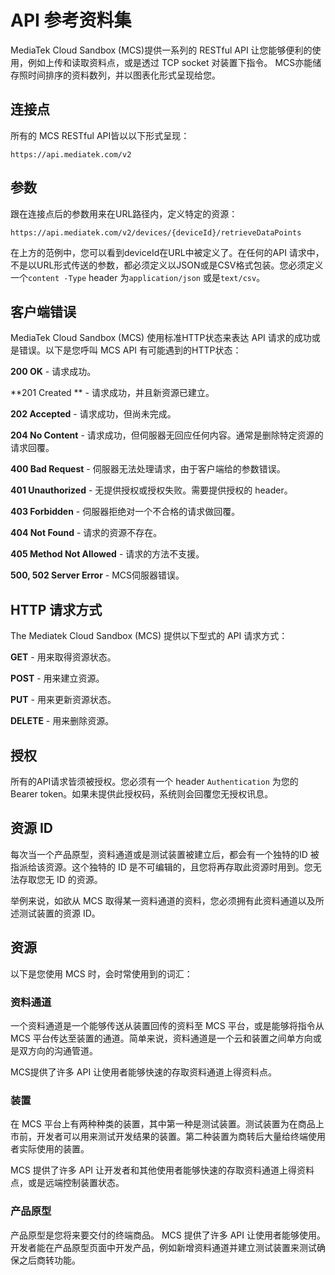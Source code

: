# API 参考资料集

MediaTek Cloud Sandbox (MCS)提供一系列的 RESTful API 让您能够便利的使用，例如上传和读取资料点，或是透过 TCP socket 对装置下指令。 MCS亦能储存照时间排序的资料数列，并以图表化形式呈现给您。

## 连接点

所有的 MCS RESTful API皆以以下形式呈现：

```
https://api.mediatek.com/v2
```

## 参数

跟在连接点后的参数用来在URL路径内，定义特定的资源：

```
https://api.mediatek.com/v2/devices/{deviceId}/retrieveDataPoints

```
在上方的范例中，您可以看到deviceId在URL中被定义了。在任何的API 请求中，不是以URL形式传送的参数，都必须定义以JSON或是CSV格式包装。您必须定义一个`content -Type` header 为`application/json` 或是`text/csv`。


## 客户端错误

MediaTek Cloud Sandbox (MCS) 使用标准HTTP状态来表达 API 请求的成功或是错误。以下是您呼叫 MCS API 有可能遇到的HTTP状态：

**200 OK** - 请求成功。

**201 Created ** - 请求成功，并且新资源已建立。

**202 Accepted** - 请求成功，但尚未完成。

**204 No Content** - 请求成功，但伺服器无回应任何内容。通常是删除特定资源的请求回覆。

**400 Bad Request** - 伺服器无法处理请求，由于客户端给的参数错误。

**401 Unauthorized** - 无提供授权或授权失败。需要提供授权的 header。

**403 Forbidden** - 伺服器拒绝对一个不合格的请求做回覆。

**404 Not Found** - 请求的资源不存在。

**405 Method Not Allowed** - 请求的方法不支援。

**500, 502 Server Error** - MCS伺服器错误。


## HTTP 请求方式

The Mediatek Cloud Sandbox (MCS) 提供以下型式的 API 请求方式：


**GET** - 用来取得资源状态。

**POST** - 用来建立资源。

**PUT** - 用来更新资源状态。

**DELETE** - 用来删除资源。



##  授权

所有的API请求皆须被授权。您必须有一个 header `Authentication` 为您的 Bearer token。如果未提供此授权码，系统则会回覆您无授权讯息。

## 资源 ID

每次当一个产品原型，资料通道或是测试装置被建立后，都会有一个独特的ID 被指派给该资源。这个独特的 ID 是不可编辑的，且您将再存取此资源时用到。您无法存取您无 ID 的资源。

举例来说，如欲从 MCS 取得某一资料通道的资料，您必须拥有此资料通道以及所述测试装置的资源 ID。


## 资源

以下是您使用 MCS 时，会时常使用到的词汇：

### 资料通道

一个资料通道是一个能够传送从装置回传的资料至 MCS 平台，或是能够将指令从 MCS 平台传达至装置的通道。简单来说，资料通道是一个云和装置之间单方向或是双方向的沟通管道。

MCS提供了许多 API 让使用者能够快速的存取资料通道上得资料点。

### 装置

在 MCS 平台上有两种种类的装置，其中第一种是测试装置。测试装置为在商品上市前，开发者可以用来测试开发结果的装置。第二种装置为商转后大量给终端使用者实际使用的装置。

MCS 提供了许多 API 让开发者和其他使用者能够快速的存取资料通道上得资料点，或是远端控制装置状态。

### 产品原型

产品原型是您将来要交付的终端商品。  MCS 提供了许多 API 让使用者能够使用。开发者能在产品原型页面中开发产品，例如新增资料通道并建立测试装置来测试确保之后商转功能。


